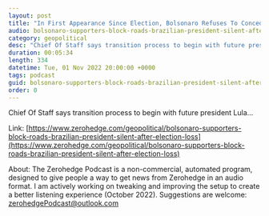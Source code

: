 ```yaml
---
layout: post
title: "In First Appearance Since Election, Bolsonaro Refuses To Concede, Vows To Follow Constitution"
audio: bolsonaro-supporters-block-roads-brazilian-president-silent-after-election-loss-1
category: geopolitical
desc: "Chief Of Staff says transition process to begin with future president Lula...   "
duration: 00:05:34
length: 334
datetime: Tue, 01 Nov 2022 20:00:00 +0000
tags: podcast
guid: bolsonaro-supporters-block-roads-brazilian-president-silent-after-election-loss-0
order: 0
---
```

Chief Of Staff says transition process to begin with future president Lula...   

Link: [https://www.zerohedge.com/geopolitical/bolsonaro-supporters-block-roads-brazilian-president-silent-after-election-loss](https://www.zerohedge.com/geopolitical/bolsonaro-supporters-block-roads-brazilian-president-silent-after-election-loss)

About: The Zerohedge Podcast is a non-commercial, automated program, designed to give people a way to get news from Zerohedge in an audio format.  I am actively working on tweaking and improving the setup to create a better listening experience (October 2022).  Suggestions are welcome: [zerohedgePodcast@outlook.com](mailto:zerohedgePodcast@outlook.com)